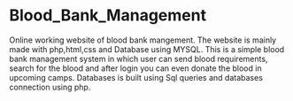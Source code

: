 # Blood_Bank_Management
Online working website of blood bank mangement.
The website is mainly made with php,html,css and Database using MYSQL.
This is a simple blood bank management system in which user can send blood requirements, search for the blood and after login you can even donate the blood in upcoming camps.
Databases is built using Sql queries and databases connection using php.
